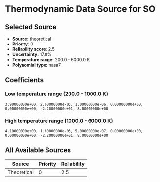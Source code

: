# Thermodynamic Data Source for SO

## Selected Source
- **Source:** theoretical
- **Priority:** 0
- **Reliability score:** 2.5
- **Uncertainty:** 17.0%
- **Temperature range:** 200.0 - 6000.0 K
- **Polynomial type:** nasa7

## Coefficients
### Low temperature range (200.0 - 1000.0 K)
```
3.90000000e+00, 2.00000000e-03, 1.00000000e-06, 0.00000000e+00, 0.00000000e+00, -2.20000000e+01, 8.00000000e+00
```

### High temperature range (1000.0 - 6000.0 K)
```
4.10000000e+00, 1.60000000e-03, 5.00000000e-07, 0.00000000e+00, 0.00000000e+00, -2.20000000e+01, 8.00000000e+00
```

## All Available Sources
| Source | Priority | Reliability |
|--------|----------|-------------|
| Theoretical | 0 | 2.5 |
